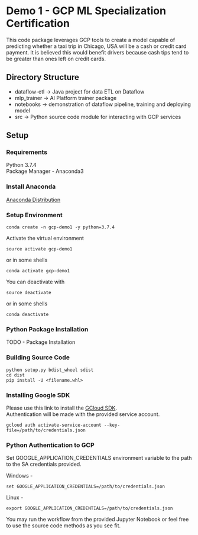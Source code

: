 # Demo 1 - GCP ML Specialization Certification

This code package leverages GCP tools to create a model capable of
predicting whether a taxi trip in Chicago, USA will be a cash or
credit card payment. It is believed this would benefit drivers because
cash tips tend to be greater than ones left on credit cards.

## Directory Structure
- dataflow-etl -> Java project for data ETL on Dataflow
- mlp_trainer -> AI Platform trainer package
- notebooks -> demonstration of dataflow pipeline, training and deploying model
- src -> Python source code module for interacting with GCP services

## Setup

### Requirements
Python 3.7.4  
Package Manager - Anaconda3
### Install Anaconda
[Anaconda Distribution](https://docs.anaconda.com/anaconda/install/)

### Setup Environment
```
conda create -n gcp-demo1 -y python=3.7.4
```

Activate the virtual environment
```
source activate gcp-demo1
```
or in some shells
```
conda activate gcp-demo1
```
You can deactivate with
```
source deactivate
```
or in some shells
```
conda deactivate
```
### Python Package Installation
TODO - Package Installation
### Building Source Code
```
python setup.py bdist_wheel sdist
cd dist
pip install -U <filename.whl>
```
### Installing Google SDK
Please use this link to install the [GCloud SDK](https://cloud.google.com/sdk/docs/quickstarts).  
Authentication will be made with the provided service account. 
```
gcloud auth activate-service-account --key-file=/path/to/credentials.json
```

### Python Authentication to GCP
Set GOOGLE_APPLICATION_CREDENTIALS environment variable to the path to the SA credentials provided.  

Windows -
```
set GOOGLE_APPLICATION_CREDENTIALS=/path/to/credentials.json
```
Linux -
```
export GOOGLE_APPLICATION_CREDENTIALS=/path/to/credentials.json
```

You may run the workflow from the provided Jupyter Notebook or feel free to use the source code
methods as you see fit.